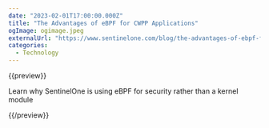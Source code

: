 ```yaml
---
date: "2023-02-01T17:00:00.000Z"
title: "The Advantages of eBPF for CWPP Applications"
ogImage: ogimage.jpeg
externalUrl: "https://www.sentinelone.com/blog/the-advantages-of-ebpf-for-cwpp-applications/"
categories:
  - Technology
---
```


{{preview}}

Learn why SentinelOne is using eBPF for security rather than a kernel module

{{/preview}}
